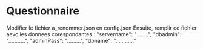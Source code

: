# Questionnaire

Modifier le fichier a_renommer.json en config.json
Ensuite, remplir ce fichier aevc les donnees corespondantes :
  "servername": "........",
  "dbadmin": "...........",
  "adminPass": ".........",
  "dbname": "............"

